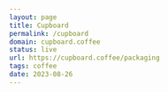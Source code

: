 ```yaml
---
layout: page
title: Cupboard
permalink: /cupboard
domain: cupboard.coffee
status: live
url: https://cupboard.coffee/packaging
tags: coffee 
date: 2023-08-26
---
```

